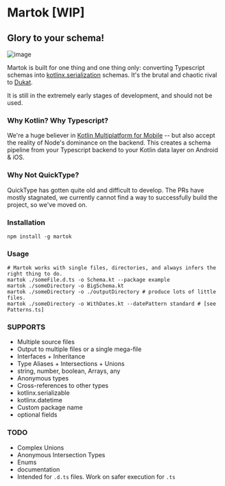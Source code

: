 Martok [WIP]
==
## Glory to your schema!

![image](https://user-images.githubusercontent.com/542872/141661639-3dc8c2e3-d44d-4e56-bed5-7aea1c1f4cb8.png)

Martok is built for one thing and one thing only: converting Typescript schemas into 
[kotlinx.serialization](https://github.com/Kotlin/kotlinx.serialization) 
schemas. It's the brutal and chaotic rival to [Dukat](https://github.com/Kotlin/dukat).

It is still in the extremely early stages of development, and should not be used.

### Why Kotlin? Why Typescript?
We're a huge believer in [Kotlin Multiplatform for Mobile](https://kotlinlang.org/lp/mobile/) --
but also accept the reality of Node's dominance on the backend. This creates a schema pipeline from your
Typescript backend to your Kotlin data layer on Android & iOS.

### Why Not QuickType?
QuickType has gotten quite old and difficult to develop. The PRs have mostly stagnated, 
we currently cannot find a way to successfully build the project, so we've moved on.


### Installation
```shell
npm install -g martok
```

### Usage
```shell 
# Martok works with single files, directories, and always infers the right thing to do.
martok ./someFile.d.ts -o Schema.kt --package example
martok ./someDirectory -o BigSchema.kt
martok ./someDirectory -o ./outputDirectory # produce lots of little files.
martok ./someDirectory -o WithDates.kt --datePattern standard # [see Patterns.ts]
```

### SUPPORTS
* Multiple source files
* Output to multiple files or a single mega-file
* Interfaces + Inheritance
* Type Aliases + Intersections + Unions
* string, number, boolean, Arrays, any
* Anonymous types
* Cross-references to other types
* kotlinx.serializable
* kotlinx.datetime
* Custom package name
* optional fields

### TODO
* Complex Unions
* Anonymous Intersection Types
* Enums
* documentation
* Intended for `.d.ts` files. Work on safer execution for `.ts` 
